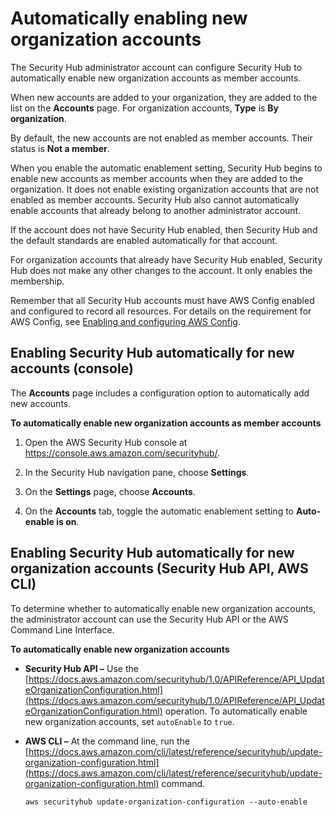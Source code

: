 # Automatically enabling new organization accounts<a name="accounts-orgs-auto-enable"></a>

The Security Hub administrator account can configure Security Hub to automatically enable new organization accounts as member accounts\.

When new accounts are added to your organization, they are added to the list on the **Accounts** page\. For organization accounts, **Type** is **By organization**\.

By default, the new accounts are not enabled as member accounts\. Their status is **Not a member**\.

When you enable the automatic enablement setting, Security Hub begins to enable new accounts as member accounts when they are added to the organization\. It does not enable existing organization accounts that are not enabled as member accounts\. Security Hub also cannot automatically enable accounts that already belong to another administrator account\.

If the account does not have Security Hub enabled, then Security Hub and the default standards are enabled automatically for that account\.

For organization accounts that already have Security Hub enabled, Security Hub does not make any other changes to the account\. It only enables the membership\.

Remember that all Security Hub accounts must have AWS Config enabled and configured to record all resources\. For details on the requirement for AWS Config, see [Enabling and configuring AWS Config](securityhub-prereq-config.md)\.

## Enabling Security Hub automatically for new accounts \(console\)<a name="accounts-orgs-auto-enable-console"></a>

The **Accounts** page includes a configuration option to automatically add new accounts\.

**To automatically enable new organization accounts as member accounts**

1. Open the AWS Security Hub console at [https://console\.aws\.amazon\.com/securityhub/](https://console.aws.amazon.com/securityhub/)\.

1. In the Security Hub navigation pane, choose **Settings**\.

1. On the **Settings** page, choose **Accounts**\.

1. On the **Accounts** tab, toggle the automatic enablement setting to **Auto\-enable is on**\.

## Enabling Security Hub automatically for new organization accounts \(Security Hub API, AWS CLI\)<a name="accounts-orgs-auto-enable-api"></a>

To determine whether to automatically enable new organization accounts, the administrator account can use the Security Hub API or the AWS Command Line Interface\.

**To automatically enable new organization accounts**
+ **Security Hub API –** Use the [https://docs.aws.amazon.com/securityhub/1.0/APIReference/API_UpdateOrganizationConfiguration.html](https://docs.aws.amazon.com/securityhub/1.0/APIReference/API_UpdateOrganizationConfiguration.html) operation\. To automatically enable new organization accounts, set `autoEnable` to `true`\.
+ **AWS CLI –** At the command line, run the [https://docs.aws.amazon.com/cli/latest/reference/securityhub/update-organization-configuration.html](https://docs.aws.amazon.com/cli/latest/reference/securityhub/update-organization-configuration.html) command\.

  ```
  aws securityhub update-organization-configuration --auto-enable
  ```